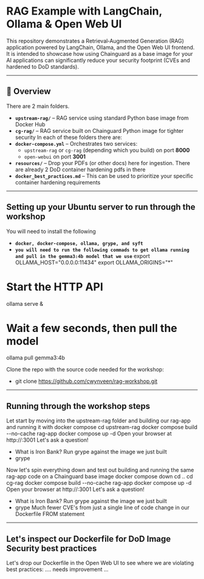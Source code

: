 # RAG Example with LangChain, Ollama & Open Web UI

This repository demonstrates a Retrieval‑Augmented Generation (RAG) application powered by LangChain, Ollama, and the Open Web UI frontend. It is intended to showcase how using Chainguard as a base image for your AI applications can significantly reduce your security footprint (CVEs and hardened to DoD standards).

---

## 🚀 Overview
There are 2 main folders. 
- **`upstream-rag/`** – RAG service using standard Python base image from Docker Hub 
- **`cg-rag/`** – RAG service built on Chainguard Python image for tighter security
In each of these folders there are:  
- **`docker-compose.yml`** – Orchestrates two services:
  - `upstream-rag` or `cg-rag` (depending which you build) on port **8000**  
  - `open-webui` on port **3001**  
- **`resources/`** – Drop your PDFs (or other docs) here for ingestion. There are already 2 DoD container hardening pdfs in there
- **`docker_best_practices.md`** – This can be used to prioritize your specific container hardening requirements

---

## Setting up your Ubuntu server to run through the workshop
You will need to install the following 
- **`docker, docker-compose, ollama, grype, and syft`**
- **`you will need to run the following commads to get ollama running and pull in the gemma3:4b model that we use`**
export OLLAMA_HOST="0.0.0.0:11434"
export OLLAMA_ORIGINS="*"

# Start the HTTP API
ollama serve &

# Wait a few seconds, then pull the model
ollama pull gemma3:4b

Clone the repo with the source code needed for the workshop:
- git clone https://github.com/cwynveen/rag-workshop.git

---

## Running through the workshop steps
Let start by moving into the upstream-rag folder and building our rag-app and running it with docker compose
cd upstream-rag
docker compose build --no-cache rag-app
docker compose up -d
Open your browser at http://<EC2-PUBLIC-IP>:3001
Let's ask a question!
- What is Iron Bank?
Run grype against the image we just built
- grype <rag-app-upstream-rag>

Now let's spin everything down and test out building and running the same rag-app code on a Chainguard base image
docker compose down
cd ..
cd cg-rag
docker compose build --no-cache rag-app
docker compose up -d
Open your browser at http://<EC2-PUBLIC-IP>:3001
Let's ask a question!
- What is Iron Bank?
Run grype against the image we just built
- grype <rag-app-upstream-rag>
Much fewer CVE's from just a single line of code change in our Dockerfile FROM statement

---

## Let's inspect our Dockerfile for DoD Image Security best practices
Let's drop our Dockerfile in the Open Web UI to see where we are violating best practices:
.... needs improvement ...



